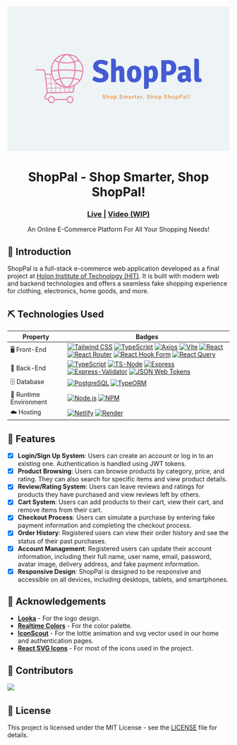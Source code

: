 <div align="center">
    <img src="./assets/preview.png/">
    <h1>ShopPal - Shop Smarter, Shop ShopPal!</h1>
    <h3>
        <a href="https://shoppal-ui.netlify.app/" color="white">
        Live
        </a>
        <span> | </span>
        <a href="./assets/preview.mp4">
        Video (WIP)
        </a>
    </h3>

</div>
<p align="center">
    An Online E-Commerce Platform For All Your Shopping Needs!
</p>

## 🧐 Introduction <a name = "introduction"></a>

ShopPal is a full-stack e-commerce web application developed as a final project at [Holon Institute of Technology (HIT)](https://www.hit.ac.il/). It is built with modern web and backend technologies and offers a seamless fake shopping experience for clothing, electronics, home goods, and more.

## ⛏️ Technologies Used

[comment]: <> (<a href="" target="_blank" rel="noopener noreferrer"></a>)
[comment]: <> (target="\_blank" rel="noopener noreferrer")

<table>
    <thead>
        <tr>
            <th>Property</th>
            <th>Badges</th>
        </tr>
    </thead>
    <tbody>
        <tr>
            <td>🖥️ Front-End</td>
            <td>
                <a href="https://www.tailwindcss.com/" target="_blank" rel="noopener noreferrer"><img src="https://img.shields.io/badge/tailwindcss-%2338B2AC.svg?style=for-the-badge&logo=tailwind-css&logoColor=white" alt="Tailwind CSS"></a>
                <a href="https://www.typescriptlang.org/" target="_blank" rel="noopener noreferrer"><img src="https://img.shields.io/badge/typescript-%23007ACC.svg?style=for-the-badge&logo=typescript&logoColor=white" alt="TypeScript"></a>
                <a href="https://axios-http.com/" target="_blank" rel="noopener noreferrer"><img src="https://img.shields.io/badge/Axios-5A29E4.svg?style=for-the-badge&logo=Axios&logoColor=white" alt="Axios"></a>
                <a href="https://vitejs.dev/" target="_blank" rel="noopener noreferrer"><img src="https://img.shields.io/badge/vite-%23646CFF.svg?style=for-the-badge&logo=vite&logoColor=white" alt="Vite"></a>
                <a href="https://reactjs.org/" target="_blank" rel="noopener noreferrer"><img src="https://img.shields.io/badge/react-%2320232a.svg?style=for-the-badge&logo=react&logoColor=%2361DAFB" alt="React"></a>
                <a href="https://www.reactrouter.com/" target="_blank" rel="noopener noreferrer"><img src="https://img.shields.io/badge/react_router-%23CA4245.svg?style=for-the-badge&logo=react-router&logoColor=white" alt="React Router"></a>
                <a href="https://react-hook-form.com/" target="_blank" rel="noopener noreferrer"><img src="https://img.shields.io/badge/React%20Hook%20Form-EC5990.svg?style=for-the-badge&logo=React-Hook-Form&logoColor=white" alt="React Hook Form"></a>
                <a href="https://tanstack.com/query/latest" target="_blank" rel="noopener noreferrer"><img src="https://img.shields.io/badge/React%20Query-FF4154.svg?style=for-the-badge&logo=React-Query&logoColor=white" alt="React Query"></a>
            </td>
        </tr>
        <tr>
            <td>📡 Back-End</td>
            <td>
                <a href="https://www.typescriptlang.org/" target="_blank" rel="noopener noreferrer"><img src="https://img.shields.io/badge/typescript-%23007ACC.svg?style=for-the-badge&logo=typescript&logoColor=white" alt="TypeScript"></a>
                <a href="https://typestrong.org/ts-node/" target="_blank" rel="noopener noreferrer"><img src="https://img.shields.io/badge/tsnode-3178C6.svg?style=for-the-badge&logo=ts-node&logoColor=white" alt="TS-Node"></a>
                <a href="https://expressjs.com/" target="_blank" rel="noopener noreferrer"><img src="https://img.shields.io/badge/express-%23000000.svg?style=for-the-badge&logo=express&logoColor=white" alt="Express"></a>
                <a href="https://express-validator.github.io/docs" target="_blank" rel="noopener noreferrer"><img src="https://img.shields.io/badge/Express--Validator-gray?style=for-the-badge&logo=express" alt="Express-Validator"></a>
                <a href="https://expressjs.com/" target="_blank" rel="noopener noreferrer"><img src="https://img.shields.io/badge/JSON%20Web%20Tokens-000000.svg?style=for-the-badge&logo=JSON-Web-Tokens&logoColor=white" alt="JSON Web Tokens"></a>
            </td>
        </tr>
        <tr>
            <td>🗄️ Database</td>
            <td>
                <a href="https://www.postgresql.org/" target="_blank" rel="noopener noreferrer"><img src="https://img.shields.io/badge/PostgreSQL-%23316192.svg?style=for-the-badge&logo=postgresql&logoColor=white" alt="PostgreSQL"></a>
                <a href="https://typeorm.io/" target="_blank" rel="noopener noreferrer"><img src="https://img.shields.io/badge/TypeORM-FE0803.svg?style=for-the-badge&logo=TypeORM&logoColor=white" alt="TypeORM"></a>
            </td>
        </tr>
        <tr>
            <td>🚀 Runtime Environment</td>
            <td>
                <a href="https://nodejs.org/" target="\_blank" rel="noopener noreferrer"><img src="https://img.shields.io/badge/Node.js-339933.svg?style=for-the-badge&logo=Node.js&logoColor=white" alt="Node.js"></a>
                <a href="https://www.npmjs.com/" target="\_blank" rel="noopener noreferrer"><img src="https://img.shields.io/badge/NPM-%23CB3837.svg?style=for-the-badge&logo=npm&logoColor=white" alt="NPM"></a>
            </td>
        </tr>
        <tr>
            <td>☁️ Hosting</td>
            <td>
                <a href="https://netlify.com/" target="_blank" rel="noopener noreferrer"><img src="https://img.shields.io/badge/Netlify-00C7B7.svg?style=for-the-badge&logo=Netlify&logoColor=white" alt="Netlify"></a>
                <a href="https://render.com/" target="_blank" rel="noopener noreferrer"><img src="https://img.shields.io/badge/Render-46E3B7.svg?style=for-the-badge&logo=Render&logoColor=white" alt="Render"></a>
            </td>
        </tr>
    </tbody>
</table>

## 🎈 Features <a name="features"></a>

- [x] **Login/Sign Up System**: Users can create an account or log in to an existing one. Authentication is handled using JWT tokens.
- [x] **Product Browsing**: Users can browse products by category, price, and rating. They can also search for specific items and view product details.
- [x] **Review/Rating System**: Users can leave reviews and ratings for products they have purchased and view reviews left by others.
- [x] **Cart System**: Users can add products to their cart, view their cart, and remove items from their cart.
- [x] **Checkout Process**: Users can simulate a purchase by entering fake payment information and completing the checkout process.
- [x] **Order History**: Registered users can view their order history and see the status of their past purchases.
- [x] **Account Management**: Registered users can update their account information, including their full name, user name, email, password, avatar image, delivery address, and fake payment information.
- [x] **Responsive Design**: ShopPal is designed to be responsive and accessible on all devices, including desktops, tablets, and smartphones.

## 🙏 Acknowledgements <a name ="acknowledgements"></a>

- [**Looka**](https://looka.com/) - For the logo design.
- [**Realtime Colors**](https://www.realtimecolors.com/) - For the color palette.
- [**IconScout**](https://iconscout.com/) - For the lottie animation and svg vector used in our home and authentication pages.
- [**React SVG Icons**](https://reactsvgicons.com/) - For most of the icons used in the project.

## 🎉 Contributors <a name="contributors"></a>

<a href="https://github.com/MaorBezalel/ShopPal/graphs/contributors">
  <img src="https://contrib.rocks/image?repo=MaorBezalel/ShopPal" />
</a>

## 📄 License <a name="license"></a>

This project is licensed under the MIT License - see the [LICENSE](LICENSE) file for details.
